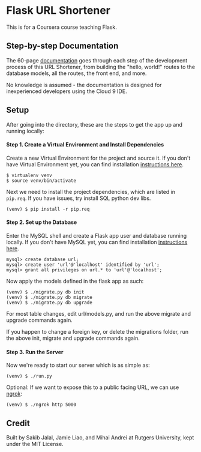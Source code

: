 # Flask URL Shortener

This is for a Coursera course teaching Flask.

## Step-by-step Documentation

The 60-page [documentation](https://docs.google.com/document/d/1iMPNenLu39PZL8TG857WbTHfHrECxb-311MYYWWxbmQ/edit?usp=sharing) goes through each step of the development process of this URL Shortener, from building the "hello, world!" routes to the database models, all the routes, the front end, and more.

No knowledge is assumed - the documentation is designed for inexperienced developers using the Cloud 9 IDE.

## Setup

After going into the directory, these are the steps to get the app up and running locally:

#### Step 1. Create a Virtual Environment and Install Dependencies

Create a new Virtual Environment for the project and source it.  If you don't have Virtual Environment yet, you can find installation [instructions here](https://virtualenv.readthedocs.org/en/latest/).

```
$ virtualenv venv
$ source venv/bin/activate
```

Next we need to install the project dependencies, which are listed in `pip.req`. If you have issues, try install SQL python dev libs.

```
(venv) $ pip install -r pip.req
```

#### Step 2. Set up the Database

Enter the MySQL shell and create a Flask app user and database running locally. If you don't have MySQL yet, you can find installation [instructions here](http://dev.mysql.com/doc/refman/5.7/en/installing.html).

```
mysql> create database url;
mysql> create user 'url'@'localhost' identified by 'url';
mysql> grant all privileges on url.* to 'url'@'localhost';
```

Now apply the models defined in the flask app as such:

```
(venv) $ ./migrate.py db init
(venv) $ ./migrate.py db migrate
(venv) $ ./migrate.py db upgrade
```

For most table changes, edit url/models.py, and run the above migrate and upgrade commands again.

If you happen to change a foreign key, or delete the migrations folder, run the above init, migrate and upgrade commands again.

#### Step 3. Run the Server

Now we're ready to start our server which is as simple as:

```
(venv) $ ./run.py
```

Optional: If we want to expose this to a public facing URL, we can use [ngrok](https://ngrok.com/):

```
(venv) $ ./ngrok http 5000
```

## Credit

Built by Sakib Jalal, Jamie Liao, and Mihai Andrei at Rutgers University, kept under the MIT License.

